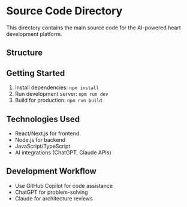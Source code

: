 # Source Code Directory

This directory contains the main source code for the AI-powered heart development platform.

## Structure




## Getting Started

1. Install dependencies: `npm install`
2. Run development server: `npm run dev`
3. Build for production: `npm run build`

## Technologies Used

- React/Next.js for frontend
- Node.js for backend
- JavaScript/TypeScript
- AI integrations (ChatGPT, Claude APIs)

## Development Workflow

- Use GitHub Copilot for code assistance
- ChatGPT for problem-solving
- Claude for architecture reviews

